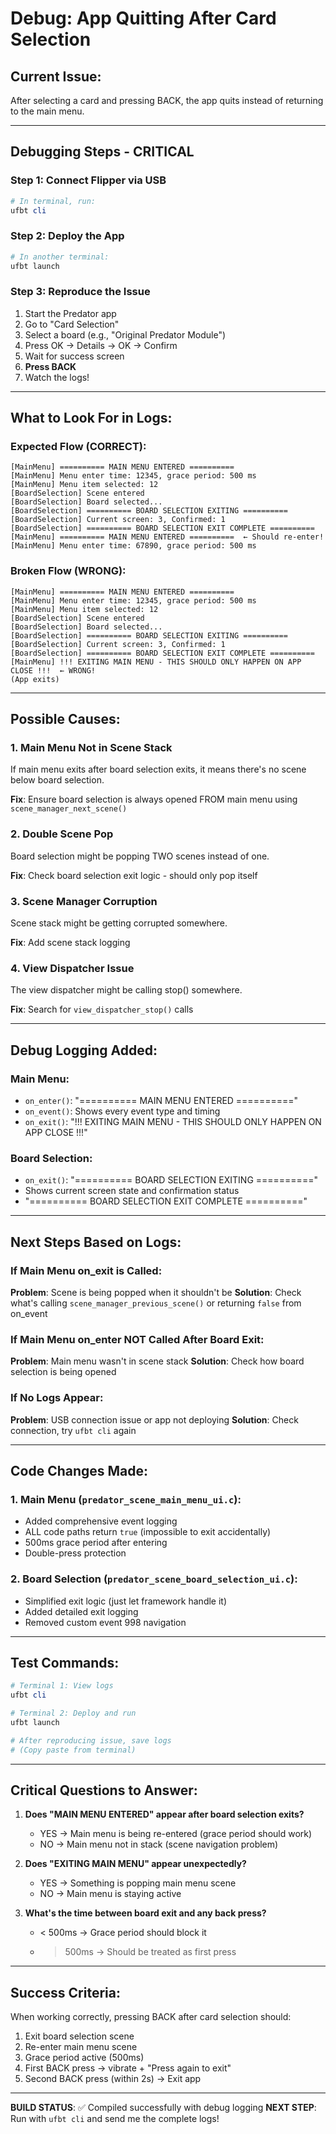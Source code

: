 # Debug: App Quitting After Card Selection

## Current Issue:
After selecting a card and pressing BACK, the app quits instead of returning to the main menu.

---

## Debugging Steps - CRITICAL

### **Step 1: Connect Flipper via USB**
```powershell
# In terminal, run:
ufbt cli
```

### **Step 2: Deploy the App**
```powershell
# In another terminal:
ufbt launch
```

### **Step 3: Reproduce the Issue**
1. Start the Predator app
2. Go to "Card Selection"
3. Select a board (e.g., "Original Predator Module")
4. Press OK → Details → OK → Confirm
5. Wait for success screen
6. **Press BACK**
7. Watch the logs!

---

## What to Look For in Logs:

### **Expected Flow (CORRECT)**:
```
[MainMenu] ========== MAIN MENU ENTERED ==========
[MainMenu] Menu enter time: 12345, grace period: 500 ms
[MainMenu] Menu item selected: 12
[BoardSelection] Scene entered
[BoardSelection] Board selected...
[BoardSelection] ========== BOARD SELECTION EXITING ==========
[BoardSelection] Current screen: 3, Confirmed: 1
[BoardSelection] ========== BOARD SELECTION EXIT COMPLETE ==========
[MainMenu] ========== MAIN MENU ENTERED ==========  ← Should re-enter!
[MainMenu] Menu enter time: 67890, grace period: 500 ms
```

### **Broken Flow (WRONG)**:
```
[MainMenu] ========== MAIN MENU ENTERED ==========
[MainMenu] Menu enter time: 12345, grace period: 500 ms
[MainMenu] Menu item selected: 12
[BoardSelection] Scene entered
[BoardSelection] Board selected...
[BoardSelection] ========== BOARD SELECTION EXITING ==========
[BoardSelection] Current screen: 3, Confirmed: 1
[BoardSelection] ========== BOARD SELECTION EXIT COMPLETE ==========
[MainMenu] !!! EXITING MAIN MENU - THIS SHOULD ONLY HAPPEN ON APP CLOSE !!!  ← WRONG!
(App exits)
```

---

## Possible Causes:

### 1. **Main Menu Not in Scene Stack**
If main menu exits after board selection exits, it means there's no scene below board selection.

**Fix**: Ensure board selection is always opened FROM main menu using `scene_manager_next_scene()`

### 2. **Double Scene Pop**
Board selection might be popping TWO scenes instead of one.

**Fix**: Check board selection exit logic - should only pop itself

### 3. **Scene Manager Corruption**
Scene stack might be getting corrupted somewhere.

**Fix**: Add scene stack logging

### 4. **View Dispatcher Issue**
The view dispatcher might be calling stop() somewhere.

**Fix**: Search for `view_dispatcher_stop()` calls

---

## Debug Logging Added:

### **Main Menu**:
- `on_enter()`: "========== MAIN MENU ENTERED =========="
- `on_event()`: Shows every event type and timing
- `on_exit()`: "!!! EXITING MAIN MENU - THIS SHOULD ONLY HAPPEN ON APP CLOSE !!!"

### **Board Selection**:
- `on_exit()`: "========== BOARD SELECTION EXITING =========="
- Shows current screen state and confirmation status
- "========== BOARD SELECTION EXIT COMPLETE =========="

---

## Next Steps Based on Logs:

### If Main Menu on_exit is Called:
**Problem**: Scene is being popped when it shouldn't be
**Solution**: Check what's calling `scene_manager_previous_scene()` or returning `false` from on_event

### If Main Menu on_enter NOT Called After Board Exit:
**Problem**: Main menu wasn't in scene stack
**Solution**: Check how board selection is being opened

### If No Logs Appear:
**Problem**: USB connection issue or app not deploying
**Solution**: Check connection, try `ufbt cli` again

---

## Code Changes Made:

### 1. **Main Menu** (`predator_scene_main_menu_ui.c`):
- Added comprehensive event logging
- ALL code paths return `true` (impossible to exit accidentally)
- 500ms grace period after entering
- Double-press protection

### 2. **Board Selection** (`predator_scene_board_selection_ui.c`):
- Simplified exit logic (just let framework handle it)
- Added detailed exit logging
- Removed custom event 998 navigation

---

## Test Commands:

```powershell
# Terminal 1: View logs
ufbt cli

# Terminal 2: Deploy and run
ufbt launch

# After reproducing issue, save logs
# (Copy paste from terminal)
```

---

## Critical Questions to Answer:

1. **Does "MAIN MENU ENTERED" appear after board selection exits?**
   - YES → Main menu is being re-entered (grace period should work)
   - NO → Main menu not in stack (scene navigation problem)

2. **Does "EXITING MAIN MENU" appear unexpectedly?**
   - YES → Something is popping main menu scene
   - NO → Main menu is staying active

3. **What's the time between board exit and any back press?**
   - < 500ms → Grace period should block it
   - > 500ms → Should be treated as first press

---

## Success Criteria:

When working correctly, pressing BACK after card selection should:
1. Exit board selection scene
2. Re-enter main menu scene
3. Grace period active (500ms)
4. First BACK press → vibrate + "Press again to exit"
5. Second BACK press (within 2s) → Exit app

---

**BUILD STATUS**: ✅ Compiled successfully with debug logging
**NEXT STEP**: Run with `ufbt cli` and send me the complete logs!
